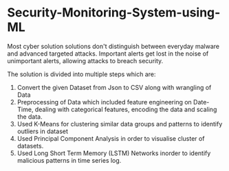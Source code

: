 # Security-Monitoring-System-using-ML
Most cyber solution solutions don't distinguish between everyday malware and advanced targeted attacks. Important alerts get lost in the noise of unimportant alerts, allowing attacks to breach security.

The solution is divided into multiple steps which are:

1. Convert the given Dataset from Json to CSV along with wrangling of Data
2. Preprocessing of Data which included feature engineering on Date-Time, dealing with categorical features, encoding the data and scaling the data.
3. Used K-Means for clustering similar data groups and patterns to identify outliers in dataset
4. Used Principal Component Analysis in order to visualise cluster of datasets.
5. Used Long Short Term Memory (LSTM) Networks inorder to identify malicious patterns in time series log.
